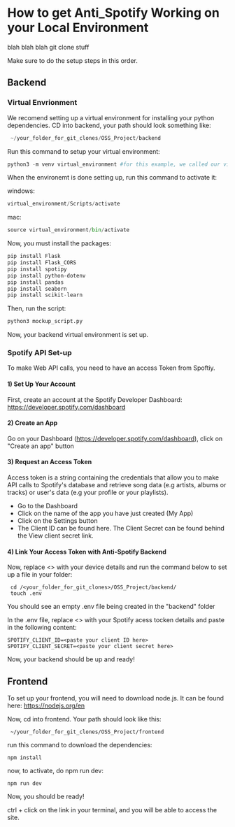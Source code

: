 # How to get Anti_Spotify Working on your Local Environment

blah blah blah git clone stuff

Make sure to do the setup steps in this order.

## Backend

### Virtual Envrionment

We recomend setting up a virtual environment for installing your python dependencies.
CD into backend, your path should look something like:
```python
 ~/your_folder_for_git_clones/OSS_Project/backend
```

Run this command to setup your virtual environment:
```python
python3 -m venv virtual_environment #for this example, we called our virtual environment "virtual_environment"
```
When the environemt is done setting up, run this command to activate it:

windows: 
```python
virtual_environment/Scripts/activate
```

mac:

```python
source virtual_environment/bin/activate
```

Now, you must install the packages:

```python
pip install Flask
pip install Flask_CORS
pip install spotipy
pip install python-dotenv
pip install pandas
pip install seaborn
pip install scikit-learn
```
Then, run the script:
```python
python3 mockup_script.py
```

Now, your backend virtual environment is set up.

### Spotify API Set-up

To make Web API calls, you need to have an access Token from Spoftiy. 

#### 1) Set Up Your Account

First, create an account at the Spotify Developer Dashboard: https://developer.spotify.com/dashboard

#### 2) Create an App
Go on your Dashboard (https://developer.spotify.com/dashboard), click on "Create an app" button

#### 3) Request an Access Token
Access token is a string containing the credentials that allow you to make API calls to Spotify's database and retrieve song data (e.g artists, albums or tracks) or user's data (e.g your profile or your playlists).

- Go to the Dashboard
- Click on the name of the app you have just created (My App)
- Click on the Settings button
- The Client ID can be found here. The Client Secret can be found behind the View client secret link.

#### 4)  Link Your Access Token with Anti-Spotify Backend
Now, replace <> with your device details and run the command below to set up a file in your folder:
```
 cd /<your_folder_for_git_clones>/OSS_Project/backend/
 touch .env
```
You should see an empty .env file being created in the "backend" folder

In the .env file, replace <> with your Spotify acess tocken details and paste in the following content:
```
SPOTIFY_CLIENT_ID=<paste your client ID here>
SPOTIFY_CLIENT_SECRET=<paste your client secret here>
```

Now, your backend should be up and ready! 




## Frontend
To set up your frontend, you will need to download node.js. It can be found here: https://nodejs.org/en

Now, cd into frontend. Your path should look like this:
```
 ~/your_folder_for_git_clones/OSS_Project/frontend
```

run this command to download the dependencies:
```
npm install
```

now, to activate, do npm run dev:
```
npm run dev
``` 

Now, you should be ready!

ctrl + click on the link in your terminal, and you will be able to access the site.

